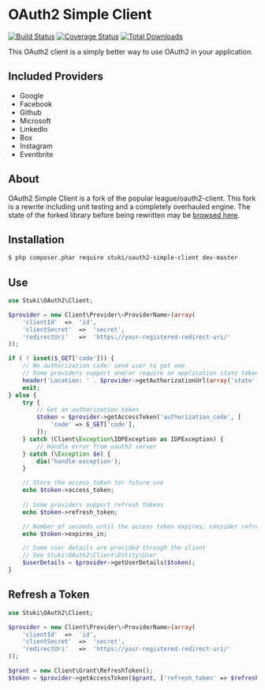 OAuth2 Simple Client
=============

[![Build Status](https://travis-ci.org/StukiOrg/oauth2-simple-client.png?branch=master)](https://travis-ci.org/StukiOrg/oauth2-simple-client)
[![Coverage Status](https://coveralls.io/repos/StukiOrg/oauth2-simple-client/badge.png)](https://coveralls.io/r/StukiOrg/oauth2-simple-client)
[![Total Downloads](https://poser.pugx.org/stuki/oauth2-simple-client/downloads.png)](https://packagist.org/packages/stuki/oauth2-simple-client)

This OAuth2 client is a simply better way to use OAuth2 in your application.  


Included Providers
------------------

- Google
- Facebook
- Github
- Microsoft
- LinkedIn
- Box
- Instagram
- Eventbrite


About
-----

OAuth2 Simple Client is a fork of the popular league/oauth2-client.  This fork is a rewrite including unit testing and a completely overhauled engine.  The state of the forked library before being rewritten may be [browsed here](https://github.com/thephpleague/oauth2-client/tree/2dde0d98f98a242a681a5cdfa354331fe2832d5f).


Installation 
------------

```sh
$ php composer.phar require stuki/oauth2-simple-client dev-master
```


Use
---

```php
use Stuki\OAuth2\Client;

$provider = new Client\Provider\<ProviderName>(array(
    'clientId'  =>  'id',
    'clientSecret'  =>  'secret',
    'redirectUri'   =>  'https://your-registered-redirect-uri/'
));

if ( ! isset($_GET['code'])) {
    // No authorization code; send user to get one
    // Some providers support and/or require an application state token
    header('Location: ' . $provider->getAuthorizationUrl(array('state' => 'token'));
    exit;
} else {
    try {
        // Get an authorization token
        $token = $provider->getAccessToken('authorization_code', [
            'code' => $_GET['code'],
        ]);
    } catch (Client\Exception\IDPException as IDPException) {
        // Handle error from oauth2 server
    } catch (\Exception $e) {
        die('handle exception');
    }

    // Store the access token for future use 
    echo $token->access_token;
    
    // Some providers support refresh tokens
    echo $token->refresh_token;

    // Number of seconds until the access token expires; consider refreshing
    echo $token->expires_in;

    // Some user details are provided through the client
    // See Stuki\OAuth2\Client\Entity\User
    $userDetails = $provider->getUserDetails($token);
}
```

Refresh a Token
---------------

```php
use Stuki\OAuth2\Client;

$provider = new Client\Provider\<ProviderName>(array(
    'clientId'  =>  'id',
    'clientSecret'  =>  'secret',
    'redirectUri'   =>  'https://your-registered-redirect-uri/'
));

$grant = new Client\Grant\RefreshToken();
$token = $provider->getAccessToken($grant, ['refresh_token' => $refreshToken]);
```
